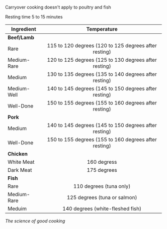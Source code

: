 Carryover cooking doesn't apply to poultry and fish

Resting time 5 to 15 minutes

Ingredient | Temperature
--- | :---:
**Beef/Lamb** | 
Rare | 115 to 120 degrees (120 to 125 degrees after resting)
Medium-Rare | 120 to 125 degrees (125 to 130 degrees after resting)
Medium | 130 to 135 degrees (135 to 140 degrees after resting)
Medium-Well | 140 to 145 degrees (145 to 150 degrees after resting)
Well-Done | 150 to 155 degrees (155 to 160 degrees after resting)
**Pork** | 
Medium | 140 to 145 degrees (145 to 150 degrees after resting)
Well-Done | 150 to 155 degrees (155 to 160 degrees after resting)
**Chicken** | 
White Meat | 160 degress
Dark Meat | 175 degrees
**Fish** | 
Rare | 110 degrees (tuna only)
Medium-Rare | 125 degrees (tuna or salmon)
Meduim | 140 degrees (white-fleshed fish)

*The science of good cooking*
